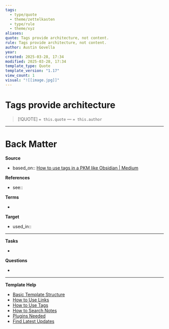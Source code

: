 ```yaml
---
tags:
  - type/quote
  - theme/zettelkasten
  - type/rule
  - theme/xyz
aliases: 
quote: Tags provide architecture, not content.
rule: Tags provide architecture, not content.
author: Austin Govella
year: 
created: 2025-03-28, 17:34
modified: 2025-03-28, 17:34
template_type: Quote
template_version: "1.17"
view_count: 1
visual: "![[image.jpg]]"
---
```


# Tags provide architecture

<!-- Quote and author from frontmatter goes here. Also used for Dataview list of quotes. -->

> [!QUOTE]
>  `= this.quote`
>  — `= this.author`




---
# Back Matter

**Source**
<!-- Always keep a link to the source- --> 
- based_on:: [How to use tags in a PKM like Obsidian \| Medium](https://austingovella.medium.com/how-to-approach-tags-in-your-pkm-b29c98dc43d3)

**References**
<!-- Links to pages not referenced in the content. see: [[related note]] because <reason> -->
- see:: 

**Terms**
<!-- Links to definition pages. -->
- 

**Target**
<!-- Link to project note or externaly published content. -->
- used_in::

---
**Tasks**
<!-- What remains to be done with this note? --> 
- 

**Questions**
<!-- What remains for you to consider? --> 
- 

---
**Template Help**
<!-- Links to external help pages on GitHub. -->
- [Basic Template Structure](https://github.com/groepl/Obsidian-Templates#basic-template-structure)
- [How to Use Links](https://github.com/groepl/Obsidian-Templates#how-to-use-links)
- [How to Use Tags](https://github.com/groepl/Obsidian-Templates#how-to-use-tags)
- [How to Search Notes](https://github.com/groepl/Obsidian-Templates#how-to-search-notes)
- [Plugins Needed](https://github.com/groepl/Obsidian-Templates#obsidian-plugins-needed)
- [Find Latest Updates](https://github.com/groepl/Obsidian-Templates)